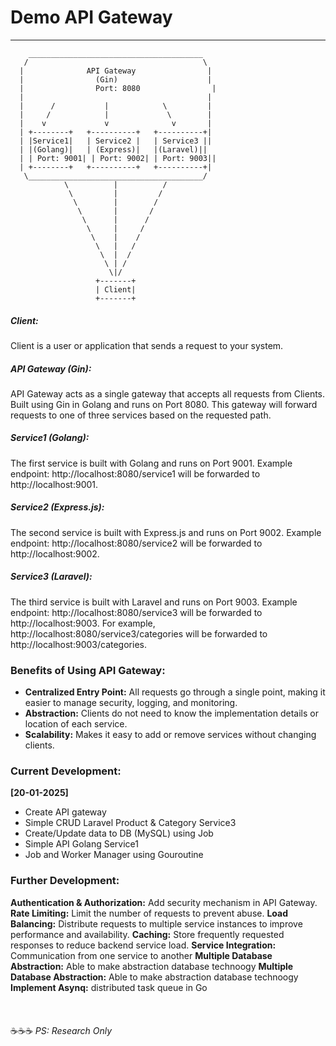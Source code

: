 # Demo API Gateway
-----------

        _______________________________________
       /                                       \
      |              API Gateway                |
      |                (Gin)                    |
      |                Port: 8080                |
      |                                         |
      |      /           |            \         |
      |     /            |             \        |
      |    v             v              v       |
      | +--------+   +----------+   +----------+|
      | |Service1|   | Service2 |   | Service3 ||
      | |(Golang)|   | (Express)|   |(Laravel)||
      | | Port: 9001| | Port: 9002| | Port: 9003||
      | +--------+   +----------+   +----------+|
       \_______________________________________/
                \          |          /
                 \         |         /
                  \        |        /
                   \       |       /
                    \      |      /
                     \     |     /
                      \    |    /
                       \   |   /
                        \  |  /
                         \ | /
                          \|/
                       +-------+
                       | Client|
                       +-------+

##### Client:
Client is a user or application that sends a request to your system.

##### API Gateway (Gin):
API Gateway acts as a single gateway that accepts all requests from Clients.
Built using Gin in Golang and runs on Port 8080.
This gateway will forward requests to one of three services based on the requested path.

##### Service1 (Golang):
The first service is built with Golang and runs on Port 9001.
Example endpoint: http://localhost:8080/service1 will be forwarded to http://localhost:9001.

##### Service2 (Express.js):
The second service is built with Express.js and runs on Port 9002.
Example endpoint: http://localhost:8080/service2 will be forwarded to http://localhost:9002.

##### Service3 (Laravel):
The third service is built with Laravel and runs on Port 9003.
Example endpoint: http://localhost:8080/service3 will be forwarded to http://localhost:9003.
For example, http://localhost:8080/service3/categories will be forwarded to http://localhost:9003/categories.

### Benefits of Using API Gateway:
- **Centralized Entry Point:** All requests go through a single point, making it easier to manage security, logging, and monitoring.
- **Abstraction:** Clients do not need to know the implementation details or location of each service.
- **Scalability:** Makes it easy to add or remove services without changing clients.

### Current Development:
**[20-01-2025]**
- Create API gateway
- Simple CRUD Laravel Product & Category Service3
- Create/Update data to DB (MySQL) using Job
- Simple API Golang Service1
- Job and Worker Manager using Gouroutine

### Further Development:

**Authentication & Authorization:** Add security mechanism in API Gateway.
**Rate Limiting:** Limit the number of requests to prevent abuse.
**Load Balancing:** Distribute requests to multiple service instances to improve performance and availability.
**Caching:** Store frequently requested responses to reduce backend service load.
**Service Integration:** Communication from one service to another
**Multiple Database Abstraction:** Able to make abstraction database technoogy
**Multiple Database Abstraction:** Able to make abstraction database technoogy
**Implement Asynq:** distributed task queue in Go
\
\
\
\
☕️☕️☕️
*PS: Research Only*
